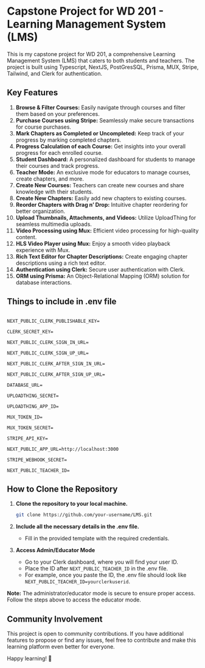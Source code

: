 # Capstone Project for WD 201 - Learning Management System (LMS)

This is my capstone project for WD 201, a comprehensive Learning Management System (LMS) that caters to both students and teachers. The project is built using Typescript, NextJS, PostGresSQL, Prisma, MUX, Stripe, Tailwind, and Clerk for authentication.

## Key Features

1. **Browse & Filter Courses:** Easily navigate through courses and filter them based on your preferences.
2. **Purchase Courses using Stripe:** Seamlessly make secure transactions for course purchases.
3. **Mark Chapters as Completed or Uncompleted:** Keep track of your progress by marking completed chapters.
4. **Progress Calculation of each Course:** Get insights into your overall progress for each enrolled course.
5. **Student Dashboard:** A personalized dashboard for students to manage their courses and track progress.
6. **Teacher Mode:** An exclusive mode for educators to manage courses, create chapters, and more.
7. **Create New Courses:** Teachers can create new courses and share knowledge with their students.
8. **Create New Chapters:** Easily add new chapters to existing courses.
9. **Reorder Chapters with Drag n’ Drop:** Intuitive chapter reordering for better organization.
10. **Upload Thumbnails, Attachments, and Videos:** Utilize UploadThing for seamless multimedia uploads.
11. **Video Processing using Mux:** Efficient video processing for high-quality content.
12. **HLS Video Player using Mux:** Enjoy a smooth video playback experience with Mux.
13. **Rich Text Editor for Chapter Descriptions:** Create engaging chapter descriptions using a rich text editor.
14. **Authentication using Clerk:** Secure user authentication with Clerk.
15. **ORM using Prisma:** An Object-Relational Mapping (ORM) solution for database interactions.

## Things to include in .env file

```env

NEXT_PUBLIC_CLERK_PUBLISHABLE_KEY= 

CLERK_SECRET_KEY= 

NEXT_PUBLIC_CLERK_SIGN_IN_URL= 

NEXT_PUBLIC_CLERK_SIGN_UP_URL=

NEXT_PUBLIC_CLERK_AFTER_SIGN_IN_URL= 

NEXT_PUBLIC_CLERK_AFTER_SIGN_UP_URL=  

DATABASE_URL=  

UPLOADTHING_SECRET=

UPLOADTHING_APP_ID= 

MUX_TOKEN_ID= 

MUX_TOKEN_SECRET=  

STRIPE_API_KEY= 

NEXT_PUBLIC_APP_URL=http://localhost:3000 

STRIPE_WEBHOOK_SECRET=  

NEXT_PUBLIC_TEACHER_ID=

```

## How to Clone the Repository

1. **Clone the repository to your local machine.**

    ```bash
    git clone https://github.com/your-username/LMS.git
    
    ```
    
2. **Include all the necessary details in the .env file.**
    
    - Fill in the provided template with the required credentials.
    
3. **Access Admin/Educator Mode**
    
    - Go to your Clerk dashboard, where you will find your user ID.
    - Place the ID after `NEXT_PUBLIC_TEACHER_ID` in the .env file.
    - For example, once you paste the ID, the .env file should look like `NEXT_PUBLIC_TEACHER_ID=yourclerkuserid`.

**Note:** The administrator/educator mode is secure to ensure proper access. Follow the steps above to access the educator mode.

## Community Involvement

This project is open to community contributions. If you have additional features to propose or find any issues, feel free to contribute and make this learning platform even better for everyone.

Happy learning! 🚀
